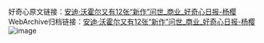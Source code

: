 好奇心原文链接：[安迪·沃霍尔又有12张“新作”问世_商业_好奇心日报-杨樱](https://www.qdaily.com/articles/54.html)
WebArchive归档链接：[安迪·沃霍尔又有12张“新作”问世_商业_好奇心日报-杨樱](http://web.archive.org/web/20170622233344/http://www.qdaily.com/articles/54.html)
![image](http://ww3.sinaimg.cn/large/007d5XDply1g3v3wwdg8hj30u02127wh)